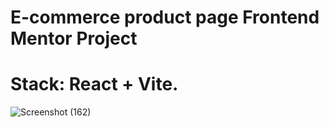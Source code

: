 # E-commerce product page Frontend Mentor Project 
# Stack: React + Vite. 

![Screenshot (162)](https://github.com/cjpanda/E-commerce-product-page/assets/107156444/6a2065c4-0b8b-497c-9159-063111ad9c18)
